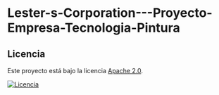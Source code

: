 # Lester-s-Corporation---Proyecto-Empresa-Tecnologia-Pintura












## Licencia  

Este proyecto está bajo la licencia [Apache 2.0](LICENSE).  

[![Licencia](https://img.shields.io/badge/Licencia-Apache%202.0-blue.svg)](LICENSE)
